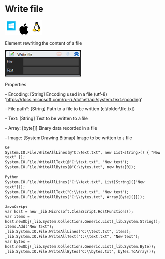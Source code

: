# Write file

![](<../../../.gitbook/assets/image (1).png>)

Element rewriting the content of a file

![](<../../../.gitbook/assets/1 (129).png>)

Properties

&#x20;\- Encoding: \[String] Encoding used in a file (utf-8) 'https://docs.microsoft.com/ru-ru/dotnet/api/system.text.encoding'

&#x20;\- File path\*: \[String] Path to a file to be written (c:\folder\file.txt)

&#x20;\- Text: \[String] Text to be written to a file

&#x20;\- Array: \[byte\[]] Binary data recorded in a file

&#x20;\- Image: \[System.Drawing.Bitmap] Image to be written to a file

```
C#
System.IO.File.WriteAllLines(@"C:\text.txt", new List<string>() { "New text" });
System.IO.File.WriteAllText(@"C:\text.txt", "New text");
System.IO.File.WriteAllBytes(@"C:\bytes.txt", new byte[0]);

Python
System.IO.File.WriteAllLines("C:\\text.txt", List[String](["New text"]));
System.IO.File.WriteAllText("C:\\text.txt", "New text");
System.IO.File.WriteAllBytes("C:\\bytes.txt", Array[Byte]([]));

JavaScript
var host = new _lib.Microsoft.ClearScript.HostFunctions();
var items = host.newObj(_lib.System.Collections.Generic.List(_lib.System.String));
items.Add("New text");
_lib.System.IO.File.WriteAllLines("C:\\text.txt", items);
_lib.System.IO.File.WriteAllText("C:\\text.txt", "New text");
var bytes = host.newObj(_lib.System.Collections.Generic.List(_lib.System.Byte));
_lib.System.IO.File.WriteAllBytes("C:\\bytes.txt", bytes.ToArray());
```
